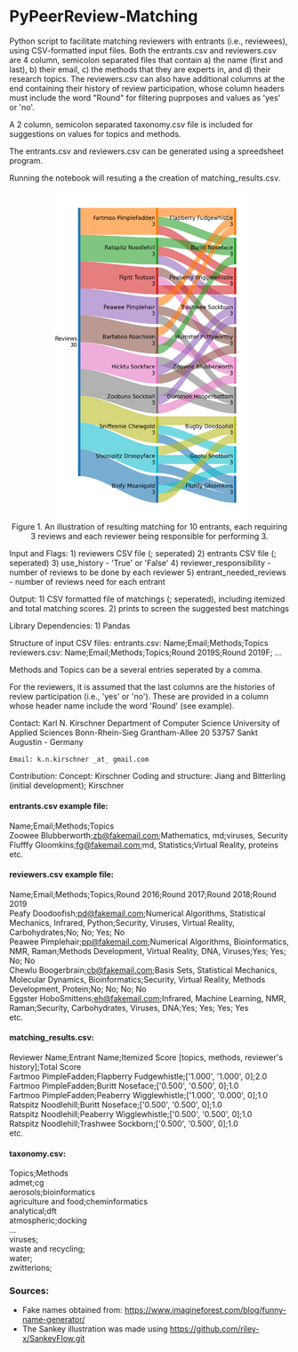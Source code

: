 # PyPeerReview-Matching

Python script to facilitate matching reviewers with entrants (i.e., reviewees), using CSV-formatted input files. Both the entrants.csv and reviewers.csv are 4 column, semicolon separated files that contain a) the name (first and last), b) their email, c) the methods that they are experts in, and d) their research topics. The reviewers.csv can also have additional columns at the end containing their history of review participation, whose column headers must include the word "Round" for filtering puprposes and values as 'yes' or 'no'.

A 2 column, semicolon separated taxonomy.csv file is included for suggestions on values for topics and methods.

The entrants.csv and reviewers.csv can be generated using a spreedsheet program.

Running the notebook will resuting a the creation of matching_results.csv.


<p align="center">
  <img src="sankey.png" width="350" title="hover text"><br>
  Figure 1. An illustration of resulting matching for 10 entrants, each requiring<br>3 reviews and each reviewer being responsible for performing 3.
</p>


Input and Flags:
    1) reviewers CSV file (; seperated)
    2) entrants CSV file (; seperated)
    3) use_history - 'True' or 'False'
    4) reviewer_responsibility - number of reviews to be done by each reviewer
    5) entrant_needed_reviews - number of reviews need for each entrant

Output:
    1) CSV formatted file of matchings (; seperated), including itemized
       and total matching scores.
    2) prints to screen the suggested best matchings

Library Dependencies:
    1) Pandas

Structure of input CSV files:
    entrants.csv:
        Name;Email;Methods;Topics
    reviewers.csv:
        Name;Email;Methods;Topics;Round 2019S;Round 2019F; ...

Methods and Topics can be a several entries seperated by a comma.

For the reviewers, it is assumed that the last columns are the histories of
    review participation (i.e., 'yes' or 'no'). These are provided in a
    column whose header name include the word 'Round' (see example).

Contact:
    Karl N. Kirschner
    Department of Computer Science
    University of Applied Sciences Bonn-Rhein-Sieg
    Grantham-Allee 20
    53757 Sankt Augustin - Germany

    Email: k.n.kirschner _at_ gmail.com

Contribution:
    Concept: Kirschner
    Coding and structure: Jiang and Bitterling (initial development); Kirschner


#### entrants.csv example file:
Name;Email;Methods;Topics<br>
Zoowee Blubberworth;zb@fakemail.com;Mathematics, md;viruses, Security<br>
Flufffy Gloomkins;fg@fakemail.com;md, Statistics;Virtual Reality, proteins<br>
etc.

#### reviewers.csv example file:
Name;Email;Methods;Topics;Round 2016;Round  2017;Round  2018;Round  2019<br>
Peafy Doodoofish;pd@fakemail.com;Numerical Algorithms, Statistical Mechanics, Infrared, Python;Security, Viruses, Virtual Reality, Carbohydrates;No; No; Yes; No<br>
Peawee Pimplehair;pp@fakemail.com;Numerical Algorithms, Bioinformatics, NMR, Raman;Methods Development, Virtual Reality, DNA, Viruses;Yes; Yes; No; No<br>
Chewlu Boogerbrain;cb@fakemail.com;Basis Sets, Statistical Mechanics, Molecular Dynamics, Bioinformatics;Security, Virtual Reality, Methods Development, Protein;No; No; No; No<br>
Eggster HoboSmittens;eh@fakemail.com;Infrared, Machine Learning, NMR, Raman;Security, Carbohydrates, Viruses, DNA;Yes; Yes; Yes; Yes<br>
etc.

#### matching_results.csv:
Reviewer Name;Entrant Name;Itemized Score [topics, methods, reviewer's history];Total Score<br>
Fartmoo PimpleFadden;Flapberry Fudgewhistle;['1.000', '1.000', 0];2.0<br>
Fartmoo PimpleFadden;Buritt Noseface;['0.500', '0.500', 0];1.0<br>
Fartmoo PimpleFadden;Peaberry Wigglewhistle;['1.000', '0.000', 0];1.0<br>
Ratspitz Noodlehill;Buritt Noseface;['0.500', '0.500', 0];1.0<br>
Ratspitz Noodlehill;Peaberry Wigglewhistle;['0.500', '0.500', 0];1.0<br>
Ratspitz Noodlehill;Trashwee Sockborn;['0.500', '0.500', 0];1.0<br>
etc.

#### taxonomy.csv:
Topics;Methods<br>
admet;cg<br>
aerosols;bioinformatics<br>
agriculture and food;cheminformatics<br>
analytical;dft<br>
atmospheric;docking<br>
...<br>
viruses;<br>
waste and recycling;<br>
water;<br>
zwitterions;<br>


### Sources:
- Fake names obtained from: https://www.imagineforest.com/blog/funny-name-generator/
- The Sankey illustration was made using https://github.com/riley-x/SankeyFlow.git
